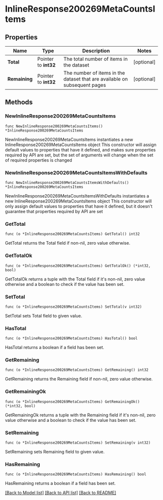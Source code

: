 # InlineResponse200269MetaCountsItems

## Properties

Name | Type | Description | Notes
------------ | ------------- | ------------- | -------------
**Total** | Pointer to **int32** | The total number of items in the dataset | [optional] 
**Remaining** | Pointer to **int32** | The number of items in the dataset that are available on subsequent pages | [optional] 

## Methods

### NewInlineResponse200269MetaCountsItems

`func NewInlineResponse200269MetaCountsItems() *InlineResponse200269MetaCountsItems`

NewInlineResponse200269MetaCountsItems instantiates a new InlineResponse200269MetaCountsItems object
This constructor will assign default values to properties that have it defined,
and makes sure properties required by API are set, but the set of arguments
will change when the set of required properties is changed

### NewInlineResponse200269MetaCountsItemsWithDefaults

`func NewInlineResponse200269MetaCountsItemsWithDefaults() *InlineResponse200269MetaCountsItems`

NewInlineResponse200269MetaCountsItemsWithDefaults instantiates a new InlineResponse200269MetaCountsItems object
This constructor will only assign default values to properties that have it defined,
but it doesn't guarantee that properties required by API are set

### GetTotal

`func (o *InlineResponse200269MetaCountsItems) GetTotal() int32`

GetTotal returns the Total field if non-nil, zero value otherwise.

### GetTotalOk

`func (o *InlineResponse200269MetaCountsItems) GetTotalOk() (*int32, bool)`

GetTotalOk returns a tuple with the Total field if it's non-nil, zero value otherwise
and a boolean to check if the value has been set.

### SetTotal

`func (o *InlineResponse200269MetaCountsItems) SetTotal(v int32)`

SetTotal sets Total field to given value.

### HasTotal

`func (o *InlineResponse200269MetaCountsItems) HasTotal() bool`

HasTotal returns a boolean if a field has been set.

### GetRemaining

`func (o *InlineResponse200269MetaCountsItems) GetRemaining() int32`

GetRemaining returns the Remaining field if non-nil, zero value otherwise.

### GetRemainingOk

`func (o *InlineResponse200269MetaCountsItems) GetRemainingOk() (*int32, bool)`

GetRemainingOk returns a tuple with the Remaining field if it's non-nil, zero value otherwise
and a boolean to check if the value has been set.

### SetRemaining

`func (o *InlineResponse200269MetaCountsItems) SetRemaining(v int32)`

SetRemaining sets Remaining field to given value.

### HasRemaining

`func (o *InlineResponse200269MetaCountsItems) HasRemaining() bool`

HasRemaining returns a boolean if a field has been set.


[[Back to Model list]](../README.md#documentation-for-models) [[Back to API list]](../README.md#documentation-for-api-endpoints) [[Back to README]](../README.md)


